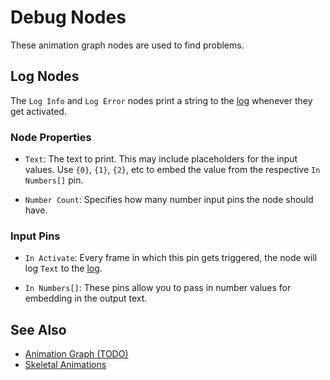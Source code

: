 # Debug Nodes

These animation graph nodes are used to find problems.

## Log Nodes

The `Log Info` and `Log Error` nodes print a string to the [log](../../../debugging/logging.md) whenever they get activated.

### Node Properties

* `Text`: The text to print. This may include placeholders for the input values. Use `{0}`, `{1}`, `{2}`, etc to embed the value from the respective `In Numbers[]` pin.

* `Number Count`: Specifies how many number input pins the node should have.

### Input Pins

* `In Activate`: Every frame in which this pin gets triggered, the node will log `Text` to the [log](../../../debugging/logging.md).

* `In Numbers[]`: These pins allow you to pass in number values for embedding in the output text.

## See Also

* [Animation Graph (TODO)](animation-graph-overview.md)
* [Skeletal Animations](../skeletal-animation-overview.md)
